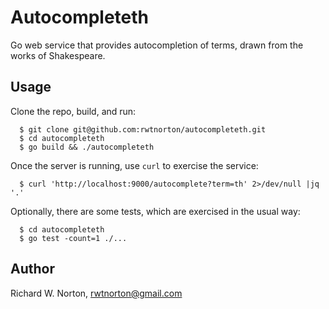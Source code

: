 # Autocompleteth

Go web service that provides autocompletion of terms, drawn from
the works of Shakespeare.

## Usage

Clone the repo, build, and run:
```
  $ git clone git@github.com:rwtnorton/autocompleteth.git
  $ cd autocompleteth
  $ go build && ./autocompleteth
```

Once the server is running, use `curl` to exercise the service:
```
  $ curl 'http://localhost:9000/autocomplete?term=th' 2>/dev/null |jq '.'
```

Optionally, there are some tests, which are exercised in the usual way:
```
  $ cd autocompleteth
  $ go test -count=1 ./...
```

## Author

Richard W. Norton, <rwtnorton@gmail.com>
